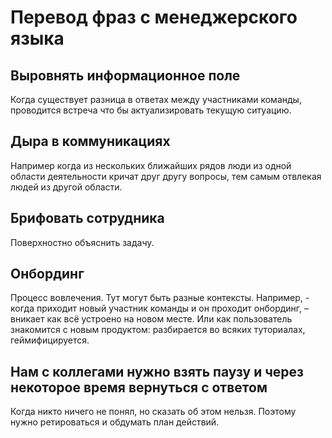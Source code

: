 # Перевод фраз с менеджерского языка

## Выровнять информационное поле
Когда существует разница в ответах между участниками команды, проводится встреча что бы актуализировать текущую ситуацию.

## Дыра в коммуникациях
Например когда из нескольких ближайших рядов люди из одной области деятельности кричат друг другу вопросы, тем самым отвлекая людей из другой области.

## Брифовать сотрудника
Поверхностно объяснить задачу.

## Онбординг
Процесс вовлечения. Тут могут быть разные контексты. Например, - когда приходит новый участник команды и он проходит онбординг, – вникает как всё устроено на новом месте. Или как пользователь знакомится с новым продуктом: разбирается во всяких туториалах, геймифицируется.

## Нам с коллегами нужно взять паузу и через некоторое время вернуться с ответом
Когда никто ничего не понял, но сказать об этом нельзя. Поэтому нужно ретироваться и обдумать план действий.
